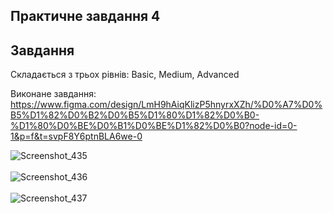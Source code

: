 Практичне завдання 4
---
## **Завдання**  
Складається з трьох рівнів: Basic, Medium, Advanced

Виконане завдання:<br>
https://www.figma.com/design/LmH9hAiqKlizP5hnyrxXZh/%D0%A7%D0%B5%D1%82%D0%B2%D0%B5%D1%80%D1%82%D0%B0-%D1%80%D0%BE%D0%B1%D0%BE%D1%82%D0%B0?node-id=0-1&p=f&t=svpF8Y6ptnBLA6we-0 <br>

![Screenshot_435](https://github.com/user-attachments/assets/4d8f8f41-2b7e-4d4c-a3ce-733f6f2cd9e3) <br><br>
![Screenshot_436](https://github.com/user-attachments/assets/3215a4ea-f002-4e45-9c49-1d4a4acb2095) <br><br>
![Screenshot_437](https://github.com/user-attachments/assets/73ae7be1-2920-44ae-b432-d4749c7bebfe)
